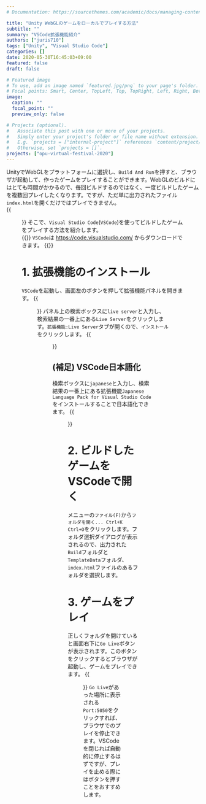 ```yaml
---
# Documentation: https://sourcethemes.com/academic/docs/managing-content/

title: "Unity WebGLのゲームをローカルでプレイする方法"
subtitle: ""
summary: "VSCode拡張機能紹介"
authors: ["juris710"]
tags: ["Unity", "Visual Studio Code"]
categories: []
date: 2020-05-30T16:45:03+09:00
featured: false
draft: false

# Featured image
# To use, add an image named `featured.jpg/png` to your page's folder.
# Focal points: Smart, Center, TopLeft, Top, TopRight, Left, Right, BottomLeft, Bottom, BottomRight.
image:
  caption: ""
  focal_point: ""
  preview_only: false

# Projects (optional).
#   Associate this post with one or more of your projects.
#   Simply enter your project's folder or file name without extension.
#   E.g. `projects = ["internal-project"]` references `content/project/deep-learning/index.md`.
#   Otherwise, set `projects = []`.
projects: ["opu-virtual-festival-2020"]
---
```

UnityでWebGLをプラットフォームに選択し、`Build And Run`を押すと、ブラウザが起動して、作ったゲームをプレイすることができます。WebGLのビルドにはとても時間がかかるので、毎回ビルドするのではなく、一度ビルドしたゲームを複数回プレイしたくなります。ですが、ただ単に出力されたファイル`index.html`を開くだけではプレイできません。  
{{<figure src="./Unity_WebGL_Index_Html_Error.png" title="index.htmlを開くと、このようなエラーメッセージが表示される" >}}
そこで、`Visual Studio Code`(`VSCode`)を使ってビルドしたゲームをプレイする方法を紹介します。  
{{<alert note>}}
`VSCode`は https://code.visualstudio.com/ からダウンロードできます。
{{</alert>}}

# 1. 拡張機能のインストール

`VSCode`を起動し、画面左のボタンを押して拡張機能パネルを開きます。
{{<figure src="./VSCode_Japanese.png" title="拡張機能パネルを開くボタン">}}
パネル上の検索ボックスに`live server`と入力し、検索結果の一番上にある`Live Server`をクリックします。`拡張機能:Live Server`タブが開くので、`インストール`をクリックします。
{{<figure src="./VSCode_Live_Server.png" title="「拡張機能：Live Server」タブ">}}

## (補足) VSCode日本語化

検索ボックスに`japanese`と入力し、検索結果の一番上にある拡張機能`Japanese Language Pack for Visual Studio Code`をインストールすることで日本語化できます。
{{<figure src="./VSCode_Japanese.png" title="「Japanese Language Pack for Visual Studio Code」(インストール済み)">}}

# 2. ビルドしたゲームをVSCodeで開く

メニューの`ファイル(F)`から`フォルダを開く... Ctrl+K Ctrl+O`をクリックします。フォルダ選択ダイアログが表示されるので、出力された`Build`フォルダと`TemplateData`フォルダ、`index.html`ファイルのあるフォルダを選択します。

# 3. ゲームをプレイ

正しくフォルダを開けていると画面右下に`Go Live`ボタンが表示されます。このボタンをクリックするとブラウザが起動し、ゲームをプレイできます。
{{<figure src="./Live_Server_Go_Live.png" title="Go Live ボタン">}}
`Go Live`があった場所に表示される`Port:5050`をクリックすれば、ブラウザでのプレイを停止できます。VSCodeを閉じれば自動的に停止するはずですが、プレイを止める際にはボタンを押すことをおすすめします。

